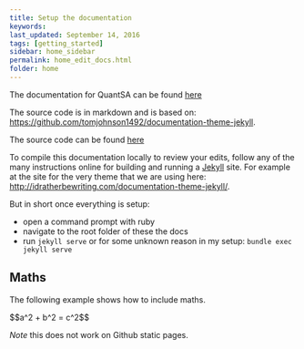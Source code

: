 ```yaml
---
title: Setup the documentation
keywords: 
last_updated: September 14, 2016
tags: [getting_started]
sidebar: home_sidebar
permalink: home_edit_docs.html
folder: home
---
```


The documentation for QuantSA can be found [here](https://jamesltaylor.github.io/ "https://jamesltaylor.github.io/")

The source code is in markdown and is based on:  <https://github.com/tomjohnson1492/documentation-theme-jekyll>.  

The source code can be found [here](https://github.com/JamesLTaylor/jamesltaylor.github.io/tree/master/pages/ "https://github.com/JamesLTaylor/jamesltaylor.github.io/tree/master/pages/")

To compile this documentation locally to review your edits, follow any of the many instructions online for building and running a [Jekyll](https://jekyllrb.com/) site.  For example at the site for the very theme that we are using here: <http://idratherbewriting.com/documentation-theme-jekyll/>.  

But in short once everything is setup:

* open a command prompt with ruby
* navigate to the root folder of these the docs
* run `jekyll serve` or for some unknown reason in my setup: `bundle exec jekyll serve`

## Maths

The following example shows how to include maths.

<script type="text/javascript" src="http://cdn.mathjax.org/mathjax/latest/MathJax.js?config=TeX-AMS-MML_HTMLorMML"></script>
<div>
$$a^2 + b^2 = c^2$$
</div>

*Note* this does not work on Github static pages.

